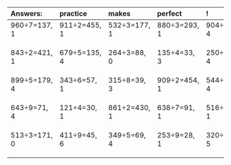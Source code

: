 | Answers: | practice | makes | perfect | ! |
| :--- | :--- | :--- | :--- | :--- |
| 960÷7=137, 1 | 911÷2=455, 1 | 532÷3=177, 1 | 880÷3=293, 1 | 904÷9=100, 4 | 
|   |   |   |   |   | 
|   |   |   |   |   | 
|   |   |   |   |   | 
| 843÷2=421, 1 | 679÷5=135, 4 | 264÷3=88, 0 | 135÷4=33, 3 | 250÷6=41, 4 | 
|   |   |   |   |   | 
|   |   |   |   |   | 
|   |   |   |   |   | 
| 899÷5=179, 4 | 343÷6=57, 1 | 315÷8=39, 3 | 909÷2=454, 1 | 544÷9=60, 4 | 
|   |   |   |   |   | 
|   |   |   |   |   | 
|   |   |   |   |   | 
| 643÷9=71, 4 | 121÷4=30, 1 | 861÷2=430, 1 | 638÷7=91, 1 | 516÷5=103, 1 | 
|   |   |   |   |   | 
|   |   |   |   |   | 
|   |   |   |   |   | 
| 513÷3=171, 0 | 411÷9=45, 6 | 349÷5=69, 4 | 253÷9=28, 1 | 320÷7=45, 5 | 
|   |   |   |   |   | 
|   |   |   |   |   | 
|   |   |   |   |   | 
